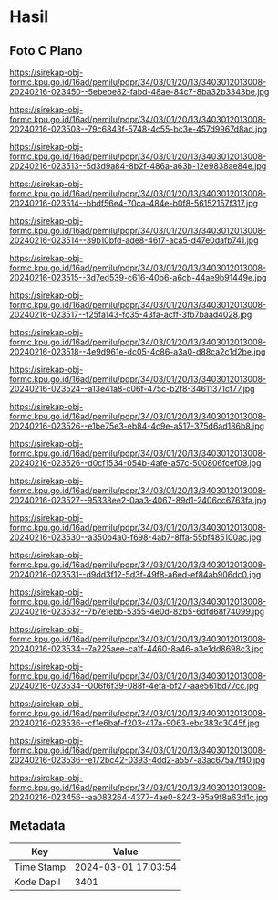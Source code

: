 # Hasil

## Foto C Plano

https://sirekap-obj-formc.kpu.go.id/16ad/pemilu/pdpr/34/03/01/20/13/3403012013008-20240216-023450--5ebebe82-fabd-48ae-84c7-8ba32b3343be.jpg

https://sirekap-obj-formc.kpu.go.id/16ad/pemilu/pdpr/34/03/01/20/13/3403012013008-20240216-023503--79c6843f-5748-4c55-bc3e-457d9967d8ad.jpg

https://sirekap-obj-formc.kpu.go.id/16ad/pemilu/pdpr/34/03/01/20/13/3403012013008-20240216-023513--5d3d9a84-8b2f-486a-a63b-12e9838ae84e.jpg

https://sirekap-obj-formc.kpu.go.id/16ad/pemilu/pdpr/34/03/01/20/13/3403012013008-20240216-023514--bbdf56e4-70ca-484e-b0f8-56152157f317.jpg

https://sirekap-obj-formc.kpu.go.id/16ad/pemilu/pdpr/34/03/01/20/13/3403012013008-20240216-023514--39b10bfd-ade8-46f7-aca5-d47e0dafb741.jpg

https://sirekap-obj-formc.kpu.go.id/16ad/pemilu/pdpr/34/03/01/20/13/3403012013008-20240216-023515--3d7ed539-c616-40b6-a6cb-44ae9b91449e.jpg

https://sirekap-obj-formc.kpu.go.id/16ad/pemilu/pdpr/34/03/01/20/13/3403012013008-20240216-023517--f25fa143-fc35-43fa-acff-3fb7baad4028.jpg

https://sirekap-obj-formc.kpu.go.id/16ad/pemilu/pdpr/34/03/01/20/13/3403012013008-20240216-023518--4e9d961e-dc05-4c86-a3a0-d88ca2c1d2be.jpg

https://sirekap-obj-formc.kpu.go.id/16ad/pemilu/pdpr/34/03/01/20/13/3403012013008-20240216-023524--a13e41a8-c06f-475c-b2f8-34611371cf77.jpg

https://sirekap-obj-formc.kpu.go.id/16ad/pemilu/pdpr/34/03/01/20/13/3403012013008-20240216-023526--e1be75e3-eb84-4c9e-a517-375d6ad186b8.jpg

https://sirekap-obj-formc.kpu.go.id/16ad/pemilu/pdpr/34/03/01/20/13/3403012013008-20240216-023526--d0cf1534-054b-4afe-a57c-500806fcef09.jpg

https://sirekap-obj-formc.kpu.go.id/16ad/pemilu/pdpr/34/03/01/20/13/3403012013008-20240216-023527--95338ee2-0aa3-4067-89d1-2406cc6763fa.jpg

https://sirekap-obj-formc.kpu.go.id/16ad/pemilu/pdpr/34/03/01/20/13/3403012013008-20240216-023530--a350b4a0-f698-4ab7-8ffa-55bf485100ac.jpg

https://sirekap-obj-formc.kpu.go.id/16ad/pemilu/pdpr/34/03/01/20/13/3403012013008-20240216-023531--d9dd3f12-5d3f-49f8-a6ed-ef84ab906dc0.jpg

https://sirekap-obj-formc.kpu.go.id/16ad/pemilu/pdpr/34/03/01/20/13/3403012013008-20240216-023532--7b7e1ebb-5355-4e0d-82b5-6dfd68f74099.jpg

https://sirekap-obj-formc.kpu.go.id/16ad/pemilu/pdpr/34/03/01/20/13/3403012013008-20240216-023534--7a225aee-ca1f-4460-8a46-a3e1dd8698c3.jpg

https://sirekap-obj-formc.kpu.go.id/16ad/pemilu/pdpr/34/03/01/20/13/3403012013008-20240216-023534--006f6f39-088f-4efa-bf27-aae561bd77cc.jpg

https://sirekap-obj-formc.kpu.go.id/16ad/pemilu/pdpr/34/03/01/20/13/3403012013008-20240216-023536--cf1e6baf-f203-417a-9063-ebc383c3045f.jpg

https://sirekap-obj-formc.kpu.go.id/16ad/pemilu/pdpr/34/03/01/20/13/3403012013008-20240216-023536--e172bc42-0393-4dd2-a557-a3ac675a7f40.jpg

https://sirekap-obj-formc.kpu.go.id/16ad/pemilu/pdpr/34/03/01/20/13/3403012013008-20240216-023456--aa083264-4377-4ae0-8243-95a9f8a63d1c.jpg


## Metadata

| Key        | Value               |
| ---------- | ------------------- |
| Time Stamp | 2024-03-01 17:03:54 |
| Kode Dapil | 3401                |



